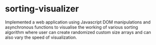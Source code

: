 # sorting-visualizer
Implemented a web application using Javascript DOM manipulations and asynchronous functions to visualise the working of various sorting algorithm where user can create randomized custom size arrays and can also vary the speed of visualization.
